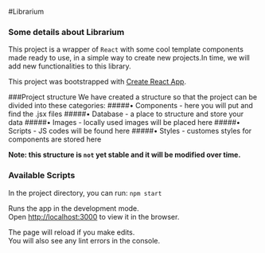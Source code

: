#Librarium

### Some details about Librarium
This project is a wrapper of `React` with some cool template components made ready to use, in a simple way to create new
projects.In time, we will add new functionalities to this library.

This project was bootstrapped with [Create React App](https://github.com/facebook/create-react-app).

###Project structure
We have created a structure so that the project can be divided into these categories:
#####• Components - here you will put and find the .jsx files 
#####• Database - a place to structure and store your data
#####• Images - locally used images will be placed here
#####• Scripts - JS codes will be found here
#####• Styles - customes styles for components are stored here
 
**Note: this structure is `not` yet stable and it will be modified over time.**


### Available Scripts

In the project directory, you can run: `npm start`

Runs the app in the development mode.\
Open [http://localhost:3000](http://localhost:3000) to view it in the browser.

The page will reload if you make edits.\
You will also see any lint errors in the console.
